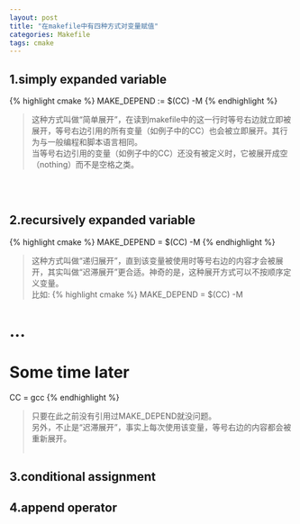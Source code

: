 ```yaml
---
layout: post
title: "在makefile中有四种方式对变量赋值"
categories: Makefile
tags: cmake
---
```


1.simply expanded variable
--------------------------
{% highlight cmake %}
MAKE_DEPEND := $(CC) -M
{% endhighlight %}
> 这种方式叫做“简单展开”，在读到makefile中的这一行时等号右边就立即被展开，等号右边引用的所有变量（如例子中的CC）也会被立即展开。其行为与一般编程和脚本语言相同。  
> 当等号右边引用的变量（如例子中的CC）还没有被定义时，它被展开成空（nothing）而不是空格之类。  
  
<br/>
<br/>

2.recursively expanded variable
-------------------------------
{% highlight cmake %}
MAKE_DEPEND = $(CC) -M
{% endhighlight %}
> 这种方式叫做“递归展开”，直到该变量被使用时等号右边的内容才会被展开，其实叫做“迟滞展开”更合适。神奇的是，这种展开方式可以不按顺序定义变量。  
> 比如:
{% highlight cmake %}
MAKE_DEPEND = $(CC) -M
# ...
# Some time later
CC = gcc
{% endhighlight %}
> 只要在此之前没有引用过MAKE_DEPEND就没问题。  
> 另外，不止是“迟滞展开”，事实上每次使用该变量，等号右边的内容都会被重新展开。
<br/><br/>

3.conditional assignment
------------------------

4.append operator
-----------------
